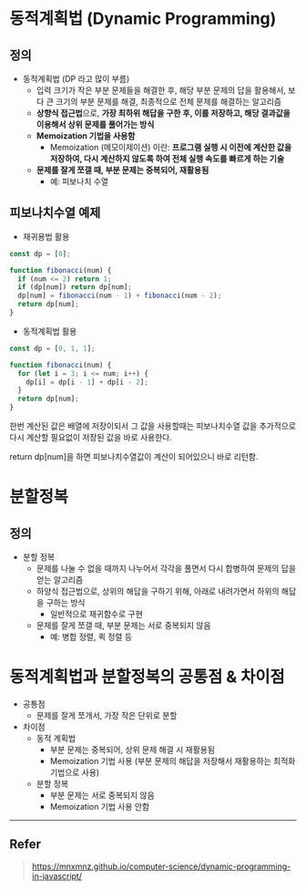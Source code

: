# 동적계획법 (Dynamic Programming)

## 정의

- 동적계획법 (DP 라고 많이 부름)
    - 입력 크기가 작은 부분 문제들을 해결한 후, 해당 부분 문제의 답을 활용해서, 보다 큰 크기의 부분 문제를 해결, 최종적으로 전체 문제를 해결하는 알고리즘
    - **상향식 접근법**으로, **가장 최하위 해답을 구한 후, 이를 저장하고, 해당 결과값을 이용해서 상위 문제를 풀어가는 방식**
    - **Memoization 기법을 사용함**
        - Memoization (메모이제이션) 이란: **프로그램 실행 시 이전에 계산한 값을 저장하여, 다시 계산하지 않도록 하여 전체 실행 속도를 빠르게 하는 기술**
    - **문제를 잘게 쪼갤 때, 부분 문제는 중복되어, 재활용됨**
        - 예: 피보나치 수열

## 피보나치수열 예제

- 재귀용법 활용
```javascript
const dp = [0];

function fibonacci(num) {
  if (num <= 2) return 1;
  if (dp[num]) return dp[num];
  dp[num] = fibonacci(num - 1) + fibonacci(num - 2);
  return dp[num];
}
```

- 동적계획법 활용
```javascript
const dp = [0, 1, 1];

function fibonacci(num) {
  for (let i = 3; i <= num; i++) {
    dp[i] = dp[i - 1] + dp[i - 2];
  }
  return dp[num];
}
```
한번 계산된 값은 배열에 저장이되서 그 값을 사용할때는 피보나치수열 값을 추가적으로 다시 계산할 필요없이
저장된 값을 바로 사용한다.

return dp[num]을 하면 피보나치수열값이 계산이 되어있으니 바로 리턴함.

# 분할정복

## 정의
- 분할 정복
    - 문제를 나눌 수 없을 때까지 나누어서 각각을 풀면서 다시 합병하여 문제의 답을 얻는 알고리즘
    - 하양식 접근법으로, 상위의 해답을 구하기 위해, 아래로 내려가면서 하위의 해답을 구하는 방식
        - 일반적으로 재귀함수로 구현
    - 문제를 잘게 쪼갤 때, 부분 문제는 서로 중복되지 않음
        - 예: 병합 정렬, 퀵 정렬 등

# 동적계획법과 분할정복의 공통점 & 차이점

- 공통점
    - 문제를 잘게 쪼개서, 가장 작은 단위로 분할
- 차이점
    - 동적 계획법
        - 부분 문제는 중복되어, 상위 문제 해결 시 재활용됨
        - Memoization 기법 사용 (부분 문제의 해답을 저장해서 재활용하는 최적화 기법으로 사용)
    - 분할 정복
        - 부분 문제는 서로 중복되지 않음
        - Memoization 기법 사용 안함
---
## Refer
> https://mnxmnz.github.io/computer-science/dynamic-programming-in-javascript/
